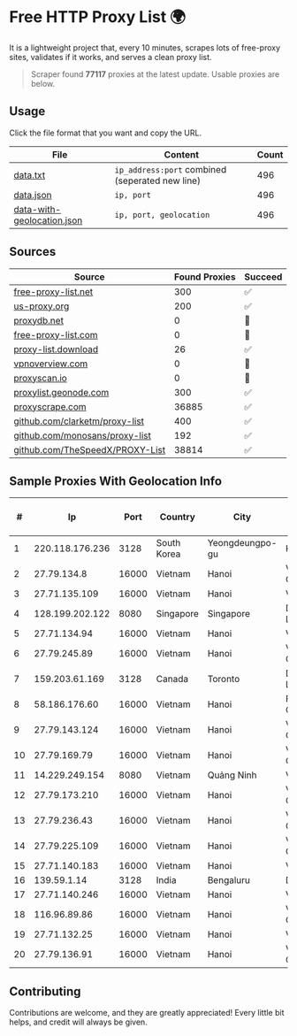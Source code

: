 
# Free HTTP Proxy List 🌍

It is a lightweight project that, every 10 minutes, scrapes lots of free-proxy sites, validates if it works, and serves a clean proxy list.


> Scraper found **77117** proxies at the latest update. Usable proxies are below.

## Usage

Click the file format that you want and copy the URL.


|File|Content|Count|
|----|-------|-----|
|[data.txt](https://raw.githubusercontent.com/themiralay/Proxy-List-World/master/data.txt)|`ip_address:port` combined (seperated new line)|496|
|[data.json](https://raw.githubusercontent.com/themiralay/Proxy-List-World/master/data.json)|`ip, port`|496|
|[data-with-geolocation.json](https://raw.githubusercontent.com/themiralay/Proxy-List-World/master/data-with-geolocation.json)|`ip, port, geolocation`|496|

## Sources

|Source|Found Proxies|Succeed|
|------|-------------|-------|
|[free-proxy-list.net](https://free-proxy-list.net)|300|✅|
|[us-proxy.org](https://www.us-proxy.org)|200|✅|
|[proxydb.net](http://proxydb.net)|0|🚫|
|[free-proxy-list.com](https://free-proxy-list.com/?page=&port=&type%5B%5D=http&type%5B%5D=https&up_time=0&search=Search)|0|🚫|
|[proxy-list.download](https://www.proxy-list.download/HTTP)|26|✅|
|[vpnoverview.com](https://vpnoverview.com/privacy/anonymous-browsing/free-proxy-servers)|0|🚫|
|[proxyscan.io](https://www.proxyscan.io)|0|🚫|
|[proxylist.geonode.com](https://proxylist.geonode.com/api/proxy-list?limit=300&page=1&sort_by=lastChecked&sort_type=desc&protocols=http,https)|300|✅|
|[proxyscrape.com](https://api.proxyscrape.com/v2/?request=displayproxies&protocol=http&timeout=10000&country=all&ssl=all&anonymity=all)|36885|✅|
|[github.com/clarketm/proxy-list](https://raw.githubusercontent.com/clarketm/proxy-list/master/proxy-list-raw.txt)|400|✅|
|[github.com/monosans/proxy-list](https://raw.githubusercontent.com/monosans/proxy-list/main/proxies/http.txt)|192|✅|
|[github.com/TheSpeedX/PROXY-List](https://raw.githubusercontent.com/TheSpeedX/PROXY-List/master/http.txt)|38814|✅|


## Sample Proxies With Geolocation Info

|#|Ip|Port|Country|City|Internet Service Provider|
|-|--|----|-------|----|-------------------------|
|1|220.118.176.236|3128|South Korea|Yeongdeungpo-gu|Korea Telecom|
|2|27.79.134.8|16000|Vietnam|Hanoi|Viettel Corporation|
|3|27.71.135.109|16000|Vietnam|Hanoi|Viettel Group|
|4|128.199.202.122|8080|Singapore|Singapore|DigitalOcean, LLC|
|5|27.71.134.94|16000|Vietnam|Hanoi|Viettel Group|
|6|27.79.245.89|16000|Vietnam|Hanoi|Viettel Corporation|
|7|159.203.61.169|3128|Canada|Toronto|DigitalOcean, LLC|
|8|58.186.176.60|16000|Vietnam|Hanoi|FPT Telecom Company|
|9|27.79.143.124|16000|Vietnam|Hanoi|Viettel Corporation|
|10|27.79.169.79|16000|Vietnam|Hanoi|Viettel Corporation|
|11|14.229.249.154|8080|Vietnam|Quảng Ninh|VNPT|
|12|27.79.173.210|16000|Vietnam|Hanoi|Viettel Corporation|
|13|27.79.236.43|16000|Vietnam|Hanoi|Viettel Corporation|
|14|27.79.225.109|16000|Vietnam|Hanoi|Viettel Corporation|
|15|27.71.140.183|16000|Vietnam|Hanoi|Viettel Group|
|16|139.59.1.14|3128|India|Bengaluru|DIGITALOCEAN|
|17|27.71.140.246|16000|Vietnam|Hanoi|Viettel Group|
|18|116.96.89.86|16000|Vietnam|Hanoi|Viettel Corporation|
|19|27.71.132.25|16000|Vietnam|Hanoi|Viettel Group|
|20|27.79.136.91|16000|Vietnam|Hanoi|Viettel Corporation|



## Contributing

Contributions are welcome, and they are greatly appreciated! Every
little bit helps, and credit will always be given.

